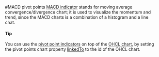 #MACD pivot points
[MACD indicator](https://api.highcharts.com/highstock/plotOptions.macd) stands for moving average convergence/divergence chart; it is used to visualize the momentum and trend, since the MACD charts is a combination of a histogram and a line chat.
#### Tip
You can use the [pivot point indicators](https://api.highcharts.com/highstock/plotOptions.pivotpoints) on top of the [OHCL chart](https://api.highcharts.com/highstock/plotOptions.ohlc), by setting the pivot points chart property [linkedTo](https://api.highcharts.com/highstock/plotOptions.pivotpoints.linkedTo) to the id of the OHCL chart.